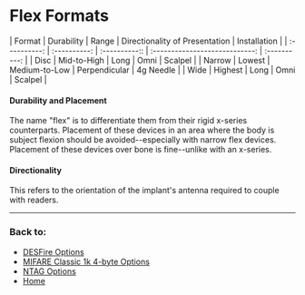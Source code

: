 # Flex Formats

| Format       | Durability   | Range         | Directionality of Presentation | Installation |
| :----------: | :----------: | :----------:: | :----------------------------: | :----------: |
| Disc         | Mid-to-High  | Long          | Omni                           | Scalpel      |
| Narrow       | Lowest       | Medium-to-Low | Perpendicular                  | 4g Needle    |
| Wide         | Highest      | Long          | Omni                           | Scalpel      |

#### Durability and Placement
The name "flex" is to differentiate them from their rigid x-series counterparts. Placement of these devices in an area where the body is subject flexion should be avoided--especially with narrow flex devices. Placement of these devices over bone is fine--unlike with an x-series.

#### Directionality
This refers to the orientation of the implant's antenna required to couple with readers.

---
### Back to:
- [DESFire Options](DESFIRE_OPTIONS.md)
- [MIFARE Classic 1k 4-byte Options](MIFARE_CLASSIC_1K_4B.md)
- [NTAG Options](NTAG_OPTIONS.md)
- [Home](../README.md)
